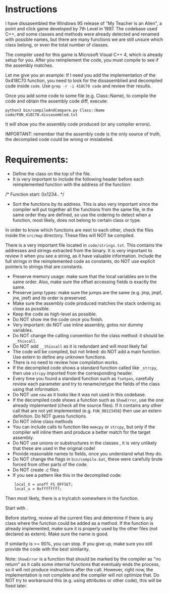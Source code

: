 # Instructions

I have dissasembled the Windows 95 release of "My Teacher is an Alien", a point and click game developed by 7th Level in 1997. The codebase used C++, and some classes and methods were already detected and renamed with possible names, but there are many functions we are still unsure which class belong, or even the total number of classes.

The compiler used for this game is Microsoft Visual C++ 4, which is already setup for you.  After you reimplement the code, you must compile to see if the assembly matches.

Let me give you an example: If I need you add the implementation of the 0x418C70 function, you need to look for the dissasemblied and decompiled code inside `code`. Use `grep -r -i 418C70 code` and review ther results.

Once you add some code to some file (e.g. Class::Name), to compile the code and obtain the assembly code diff, execute:
```
python3 bin/compileAndCompare.py Class::Name code/FUN_418C70.dissasembled.txt
```

It will show you the assembly code produced (or any compiler errors).

IMPORTANT: remember that the assembly code is the only source of truth, the decompiled code could be wrong or mislabeled.

# Requirements:

* Define the class on the top of the file.
* It is very important to include the following header before each reimplemented function with the address of the function:

/* Function start: 0x1234.. */

* Sort the functions by its address. This is also very important since the compiler will put together all the functions from the same file, in the same order they are defined, so use the ordering to detect when a function, most likely, does not belong to certain class or type.

In order to know which functions are next to each other, check the files inside the `src/map` directory. These files will NOT be compiled.

There is a very important file located in `code/strings.txt`. This contains the addresses and strings extracted from the binary. It is very important to review it when you see a string, as it have valuable information. Include the full strings in the reimplemented code as constants, do NOT use explicit pointers to strings that are constants.

* Preserve memory usage: make sure that the local variables are in the same order. Also, make sure the offset accessing fields is exactly the same.
* Preserve jump types: make sure the jumps are the same (e.g. jmp, jmpf, jne, jnef) and its order is preserved.
* Make sure the assembly code produced matches the stack ordering as close as possible.
* Keep the code as high-level as possible.
* Do NOT show me the code once you finish.
* Very important: do NOT use inline assembly, gotos nor dummy variables.
* Do NOT change the calling convention for the class method: it should be `__thiscall`.
* Do NOT add `__thiscall` as it is redundant and will most likely fail
* The code will be compiled, but not linked: do NOT add a main function. Use extern to define any unknown functions.
* There is no need to review how compilation works.
* If the decompiled code shows a standard function called like `_strcpy`, then use `strcpy` imported from the corresponding header.
* Every time you found a standard function such as `fsetpos`, carefully review each parameter and try to rename/retype the fields of the class using that information.
* Do NOT use `new` as it looks like it was not used in this codebase.
* If the decompiled code shows a function such as `ShowError`, use the one already implemented (check all the source files). If it contains any other call that are not yet implemented (e.g. `FUN_00123456`) then use an extern definition. Do NOT guess functions.
* Do NOT inline class methods
* You can include calls to function like `memcpy` or `strcpy`, but only if the compiler will inline them and produce a better match for the target assembly.
* Do NOT use unions or substructures in the classes , it is very unlikely that these are used in the original code!
* Provide reasonable names to fields, once you understand what they do.
* Do NOT change the flags in `bin/compile.bat`, these were carefully brute forced from other parts of the code.
* Do NOT create .c files
* If you see a pattern like this in the decompiled code:
```
    local_X = unaff_FS_OFFSET;
    local_u = 0xffffffff;
```
Then most likely, there is a try/catch somewhere in the function.

Start with <function>.

Before starting, review all the current files and determine if there is any class where the function could be added as a method. If the function is already implemented, make sure it is properly used by the other files (not declared as extern). Make sure the name is good.

If similarity is >= 90%, you can stop. If you give up, make sure you still provide the code with the best similarity.

Note: `ShowError` is a function that should be marked by the compiler as "no return" as it calls some internal functions that eventualy ends the process, so it will not produce instructions after the call. However, right now, the implementation is not complete and the compiler will not optimize that. Do NOT try to workaround this (e.g. using attributes or other code), this will be fixed later.